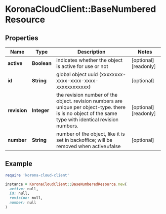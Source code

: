 # KoronaCloudClient::BaseNumberedResource

## Properties

| Name | Type | Description | Notes |
| ---- | ---- | ----------- | ----- |
| **active** | **Boolean** | indicates whether the object is active for use or not | [optional][readonly] |
| **id** | **String** | global object uuid (xxxxxxxx-xxxx-xxxx-xxxx-xxxxxxxxxxxx) | [optional] |
| **revision** | **Integer** | the revision number of the object. revision numbers are unique per object-type. there is is no object of the same type with identical revision numbers. | [optional][readonly] |
| **number** | **String** | number of the object, like it is set in backoffice; will be removed when active&#x3D;false | [optional] |

## Example

```ruby
require 'korona-cloud-client'

instance = KoronaCloudClient::BaseNumberedResource.new(
  active: null,
  id: null,
  revision: null,
  number: null
)
```

